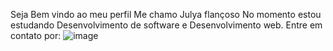 Seja Bem vindo ao meu perfil
Me chamo Julya flançoso 
No momento estou estudando Desenvolvimento de software e Desenvolvimento web.
Entre em contato por:
![image](https://github.com/user-attachments/assets/8e413f0e-0588-4cc0-bddc-d1b48d69ca7f)

